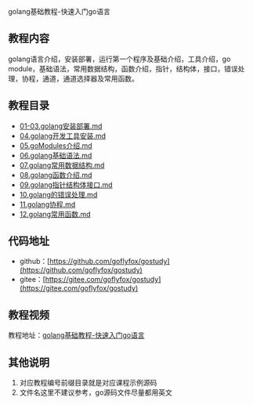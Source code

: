 golang基础教程-快速入门go语言

## 教程内容

golang语言介绍，安装部署，运行第一个程序及基础介绍，工具介绍，go module，基础语法，常用数据结构，函数介绍，指针，结构体，接口，错误处理，协程，通道，通道选择器及常用函数。

## 教程目录

* [01-03.golang安装部署.md](doc/01-03.golang安装部署.md)
* [04.golang开发工具安装.md](doc/04.golang开发工具安装.md)
* [05.goModules介绍.md](doc/05.goModules介绍.md)
* [06.golang基础语法.md](doc/06.golang基础语法.md)
* [07.golang常用数据结构.md](doc/07.golang常用数据结构.md)
* [08.golang函数介绍.md](doc/08.golang函数介绍.md)
* [09.golang指针结构体接口.md](doc/09.golang指针结构体接口.md)
* [10.golang的错误处理.md](doc/10.golang的错误处理.md)
* [11.golang协程.md](doc/11.golang协程.md)
* [12.golang常用函数.md](doc/12.golang常用函数.md)

## 代码地址

* github：[https://github.com/goflyfox/gostudy](https://github.com/goflyfox/gostudy)
* gitee：[https://gitee.com/goflyfox/gostudy](https://gitee.com/goflyfox/gostudy)

## 教程视频

教程地址：[golang基础教程-快速入门go语言](https://www.bilibili.com/video/av94410029)

## 其他说明

1. 对应教程编号前缀目录就是对应课程示例源码
2. 文件名这里不建议参考，go源码文件尽量都用英文

